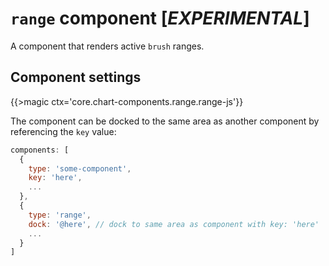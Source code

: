 # `range` component [*EXPERIMENTAL*] 

A component that renders active `brush` ranges.

## Component settings

{{>magic ctx='core.chart-components.range.range-js'}}

The component can be docked to the same area as another component by referencing the `key` value:

```js
components: [
  {
    type: 'some-component',
    key: 'here',
    ...
  },
  {
    type: 'range',
    dock: '@here', // dock to same area as component with key: 'here'
    ...
  }
]
```
